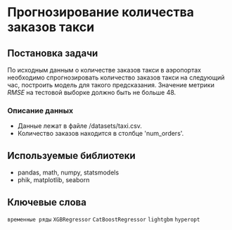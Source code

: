 # Прогнозирование количества заказов такси

## Постановка задачи

По исходным данным о количестве заказов такси в аэропортах необходимо спрогнозировать количество заказов такси на следующий час, построить модель для такого предсказания. 
Значение метрики *RMSE* на тестовой выборке должно быть не больше 48.

### Описание данных

- Данные лежат в файле /datasets/taxi.csv. 
- Количество заказов находится в столбце 'num_orders'.

## Используемые библиотеки

- pandas, math, numpy, statsmodels
- phik, matplotlib, seaborn

## Ключевые слова

`временные ряды` `XGBRegressor` `CatBoostRegressor` `lightgbm` `hyperopt`
